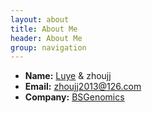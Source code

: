 ```yaml
---
layout: about
title: About Me
header: About Me
group: navigation
---
```

 * **Name:** [Luye](https://zhoujj2013.github.com/~luye) & zhoujj
 * **Email:** [zhoujj2013@126.com](mailto:zhoujj2013@126.com)
 * **Company:** [BSGenomics](http://www.bsgenomics.com)
